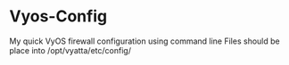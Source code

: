 # Vyos-Config
My quick VyOS firewall configuration using command line
Files should be place into /opt/vyatta/etc/config/

